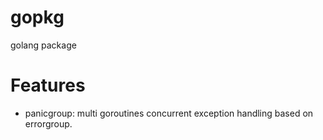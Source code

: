 # gopkg
golang package

# Features
- panicgroup: multi goroutines concurrent exception handling based on errorgroup.
